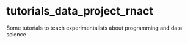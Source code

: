 # tutorials_data_project_rnact
Some tutorials to teach experimentalists about programming and data science
